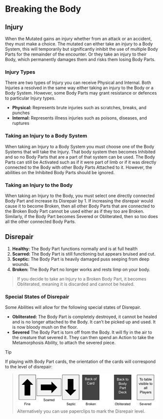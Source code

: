 # Breaking the Body

## Injury

When the Mutated gains an injury whether from an attack or an accident, they must make a choice. The mutated can either take an injury to a Body System, this will temporarily but significantly inhibit the use of multiple Body Parts for the remainder of the encounter. Or they take an injury to their Body, which permanently damages them and risks them losing Body Parts.

### Injury Types

There are two types of Injury you can receive Physical and Internal. Both Injuries a resolved in the same way either taking an injury to the Body or a Body System. However, some Body Parts may grant resistance or defences to particular Injury types.

- **Physical:** Represents brute injuries such as scratches, breaks, and punches
- **Internal:** Represents illness injuries such as poisons, diseases, and ruptures

### Taking an Injury to a Body System

When taking an Injury to a Body System you must choose one of the Body Systems that will take the Injury. That body system then becomes Inhibited and so no Body Parts that are a part of that system can be used. The Body Parts can still be Activated such as if it were part of limb or if it was directly connected to the Body with other Body Parts Attached to it. However, the abilities on the Inhibited Body Parts should be ignored.

<!-- Need an example graphic -->

### Taking an Injury to the Body

When taking an Injury to the Body, you must select one directly connected Body Part and increase its Disrepair by 1. If increasing the disrepair would cause it to become Broken, then all other Body Parts that are connected to the Broken Body Part cannot be used either as if they too are Broken. Similarly, if the Body Part becomes Severed or Obliterated, then so too does all the other connected Body Parts.

<!-- Need an example Graphic of losing multiple Body Parts -->

## Disrepair

1. **Healthy:** The Body Part functions normally and is at full health
2. **Scarred:** The Body Part is still functioning but appears bruised and cut.
3. **Sceptic:** The Body Part is heavily damaged puss seeping from deep wounds.
4. **Broken:** The Body Part no longer works and rests limp on your body.

> If you decide to take an Injury to a Broken Body Part, it becomes Obliterated, meaning it is discarded and cannot be healed.

### Special States of Disrepair

Some Abilities will allow for the following special states of Disrepair.

- **Obliterated:** The Body Part is completely destroyed, it cannot be healed and is no longer attached to the Body. It can’t be picked up and used. It is now bloody mush on the floor.
- **Severed** The Body Part is torn off from the Body. It will fly in the air to the creature that severed it. They can then spend an Action to take the Metamorphosis Ability, to attach the severed piece.

>[!TIP]
If playing with Body Part cards, the orientation of the cards will correspond to the level of disrepair:
> ![Rotating Cards](../media/damage-cards.png)
> Alternatively you can use paperclips to mark the Disrepair level.

